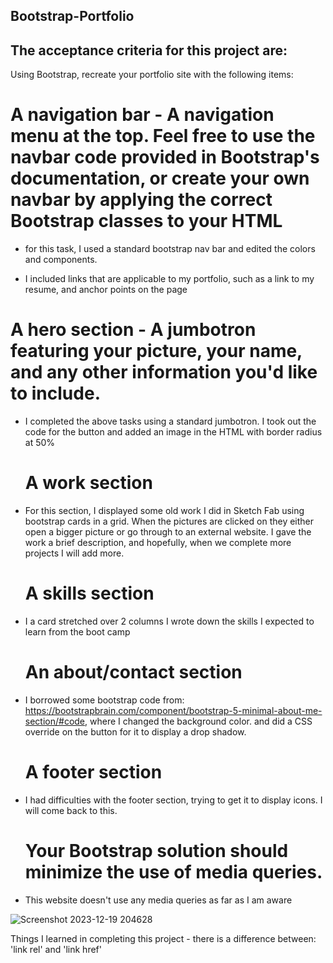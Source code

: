 ## Bootstrap-Portfolio


## The acceptance criteria for this project are:

Using Bootstrap, recreate your portfolio site with the following items:

# A navigation bar - A navigation menu at the top. Feel free to use the navbar code provided in Bootstrap's documentation, or create your own navbar by applying the correct Bootstrap classes to your HTML

- for this task, I used a standard bootstrap nav bar and edited the colors and components.
  
- I included links that are applicable to my portfolio, such as a link to my resume, and anchor points on the page



 # A hero section - A jumbotron featuring your picture, your name, and any other information you'd like to include.

 - I completed the above tasks using a standard jumbotron. I took out the code for the button and added an image in the HTML with border radius at 50%

    # A work section

-  For this section, I displayed some old work I did in Sketch Fab using bootstrap cards in a grid. When the pictures are clicked on they either open a bigger picture or go through to an external website. I gave the work a brief description, and hopefully, when we complete more projects I will add more.

    # A skills section

- I a card stretched over 2 columns I wrote down the skills I expected to learn from the boot camp

    # An about/contact section
- I borrowed some bootstrap code from: https://bootstrapbrain.com/component/bootstrap-5-minimal-about-me-section/#code, where I changed the background color. and did a CSS override on the button for it to display a drop shadow.

    # A footer section
- I had difficulties with the footer section, trying to get it to display icons. I will come back to this.

    # Your Bootstrap solution should minimize the use of media queries.
  
- This website doesn't use any media queries as far as I am aware

![Screenshot 2023-12-19 204628](https://github.com/Tezeroth/Bootstrap-Portfolio/assets/64762171/968c4300-3db8-4059-9d1e-09729fb2f8e5)

Things I learned in completing this project - there is a difference between: 'link rel' and 'link href'
